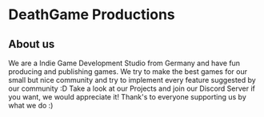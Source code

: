 # DeathGame Productions

About us
--------
We are a Indie Game Development Studio from Germany and have fun producing and publishing games. We try to make the best games for our small but nice community and try to implement every feature suggested by our community :D Take a look at our Projects and join our Discord Server if you want, we would appreciate it! Thank's to everyone supporting us by what we do :)
